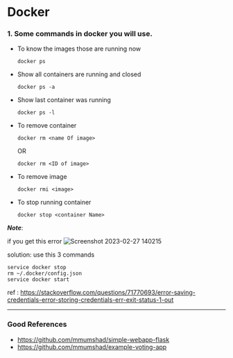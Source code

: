 # Docker

### 1. Some commands in docker you will use.

- To know the images those are running now
  ```
  docker ps
  ```
- Show all containers are running and closed
  ```
  docker ps -a
  ```
- Show last container was running 
  ```
  docker ps -l
  ```
  
- To remove container  
  ```
  docker rm <name Of image> 
  ```
    OR
  ```
  docker rm <ID of image> 
  ```
  
- To remove image  
  ```
  docker rmi <image> 
  ```
- To stop running container  
  ```
  docker stop <container Name>
  ```
  
 ***Note***:
 
 if you get this error 
 ![Screenshot 2023-02-27 140215](https://user-images.githubusercontent.com/63751555/221559100-e44cdc44-bfa2-42da-9832-077140ac3ef7.png)
  
   solution: use this 3 commands
   ```
   service docker stop 
   rm ~/.docker/config.json 
   service docker start
   ```
   ref : https://stackoverflow.com/questions/71770693/error-saving-credentials-error-storing-credentials-err-exit-status-1-out
   
   ---
   ### Good References
   + https://github.com/mmumshad/simple-webapp-flask
   + https://github.com/mmumshad/example-voting-app
   
   
  
 
  
